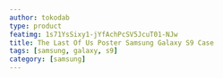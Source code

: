 ```yaml
---
author: tokodab
type: product
featimg: 1s71YsSixy1-jYfAchPcSV5JcuT01-NJw
title: The Last Of Us Poster Samsung Galaxy S9 Case
tags: [samsung, galaxy, s9]
category: [samsung]
---
```

